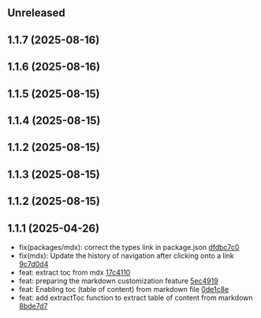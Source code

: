 ## Unreleased

## 1.1.7 (2025-08-16)

## 1.1.6 (2025-08-16)

## 1.1.5 (2025-08-15)

## 1.1.4 (2025-08-15)

## 1.1.2 (2025-08-15)

## 1.1.3 (2025-08-15)

## 1.1.2 (2025-08-15)

## 1.1.1 (2025-04-26)

- fix(packages/mdx): correct the types link in package.json [dfdbc7c0](https://github.com/rasengan-dev/rasenganjs/commit/dfdbc7c001471b4f3b76b41673108e9e13cc3049)
- fix(mdx): Update the history of navigation after clicking onto a link [9c7d0d4](https://github.com/rasengan-dev/rasenganjs/9c7d0d4fbae69dc12b83dec0399b6952d9f784a9)
- feat: extract toc from mdx [17c4110](https://github.com/rasengan-dev/rasenganjs/17c4110a4b6723719a3f9ef29fc2c8b4534bb72a)
- feat: preparing the markdown customization feature [5ec4919](https://github.com/rasengan-dev/rasenganjs/5ec49194e7986259ab7915cb3efe6e44d5f87c40)
- feat: Enabling toc (table of content) from markdown file [0de1c8e](https://github.com/rasengan-dev/rasenganjs/0de1c8e6dc649330ebd304352b7f2f85ca941d89)
- feat: add extractToc function to extract table of content from markdown [8bde7d7](https://github.com/rasengan-dev/rasenganjs/8bde7d720359e33f5149ba6d7f7323c8a721e927)
